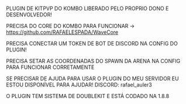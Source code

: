 PLUGIN DE KITPVP DO KOMBO LIBERADO PELO PROPRIO DONO E DESENVOLVEDOR!

PRECISA DO CORE DO KOMBO PARA FUNCIONAR -> https://github.com/RAFAELESPADA/WaveCore


PRECISA CONECTAR UM TOKEN DE BOT DE DISCORD NA CONFIG DO PLUGIN!

PRECISA SETAR AS COORDENADAS DO SPAWN DA ARENA NA CONFIG PARA FUNCIONAR CORRETAMENTE

SE PRECISAR DE AJUDA PARA USAR O PLUGIN DO MEU SERVIDOR EU ESTOU DISPONÍVEL PARA AJUDAR! DISCORD: rafael_auler3

O PLUGIN TEM SISTEMA DE DOUBLEKIT E ESTÁ CODADO NA 1.8.8
